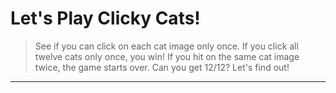 # Let's Play Clicky Cats!

> See if you can click on each cat image only once. 
> If you click all twelve cats only once, you win! If you hit  on the same cat image twice, the game starts over. Can you get 12/12? Let's find out!

___